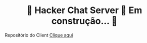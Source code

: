 <h1 align="center"> 
	🚧  Hacker Chat Server 🚀 Em construção...  🚧
</h1>
<p>
  Repositório do Client <a href="https://github.com/alexandredev3/hacker-chat-client">Clique aqui</a>
</p>
